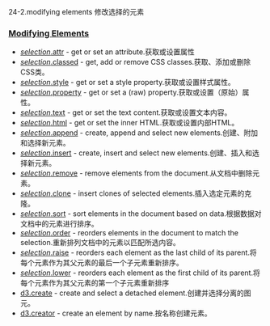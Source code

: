 24-2.modifying elements 修改选择的元素

### [](https://github.com/d3/d3/blob/main/API.md#modifying-elements)[Modifying Elements](https://github.com/d3/d3-selection/blob/v3.0.0/README.md#modifying-elements)

-   [*selection*.attr](https://github.com/d3/d3-selection/blob/v3.0.0/README.md#selection_attr) - get or set an attribute.获取或设置属性
-   [*selection*.classed](https://github.com/d3/d3-selection/blob/v3.0.0/README.md#selection_classed) - get, add or remove CSS classes.获取、添加或删除CSS类。
-   [*selection*.style](https://github.com/d3/d3-selection/blob/v3.0.0/README.md#selection_style) - get or set a style property.获取或设置样式属性。
-   [*selection*.property](https://github.com/d3/d3-selection/blob/v3.0.0/README.md#selection_property) - get or set a (raw) property.获取或设置（原始）属性。
-   [*selection*.text](https://github.com/d3/d3-selection/blob/v3.0.0/README.md#selection_text) - get or set the text content.获取或设置文本内容。
-   [*selection*.html](https://github.com/d3/d3-selection/blob/v3.0.0/README.md#selection_html) - get or set the inner HTML.获取或设置内部HTML。
-   [*selection*.append](https://github.com/d3/d3-selection/blob/v3.0.0/README.md#selection_append) - create, append and select new elements.创建、附加和选择新元素。
-   [*selection*.insert](https://github.com/d3/d3-selection/blob/v3.0.0/README.md#selection_insert) - create, insert and select new elements.创建、插入和选择新元素。
-   [*selection*.remove](https://github.com/d3/d3-selection/blob/v3.0.0/README.md#selection_remove) - remove elements from the document.从文档中删除元素。
-   [*selection*.clone](https://github.com/d3/d3-selection/blob/v3.0.0/README.md#selection_clone) - insert clones of selected elements.插入选定元素的克隆。
-   [*selection*.sort](https://github.com/d3/d3-selection/blob/v3.0.0/README.md#selection_sort) - sort elements in the document based on data.根据数据对文档中的元素进行排序。
-   [*selection*.order](https://github.com/d3/d3-selection/blob/v3.0.0/README.md#selection_order) - reorders elements in the document to match the selection.重新排列文档中的元素以匹配所选内容。
-   [*selection*.raise](https://github.com/d3/d3-selection/blob/v3.0.0/README.md#selection_raise) - reorders each element as the last child of its parent.将每个元素作为其父元素的最后一个子元素重新排序。
-   [*selection*.lower](https://github.com/d3/d3-selection/blob/v3.0.0/README.md#selection_lower) - reorders each element as the first child of its parent.将每个元素作为其父元素的第一个子元素重新排序
-   [d3.create](https://github.com/d3/d3-selection/blob/v3.0.0/README.md#create) - create and select a detached element.创建并选择分离的图元。
-   [d3.creator](https://github.com/d3/d3-selection/blob/v3.0.0/README.md#creator) - create an element by name.按名称创建元素。